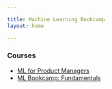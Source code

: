 ```yaml
---

title: Machine Learning Bookcamp
layout: home

---
```


### Courses

* <a href="#">ML for Product Managers</a>
* <a href="#">ML Bookcamp: Fundamentals</a>
